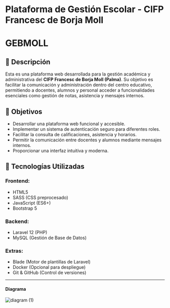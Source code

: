 # Plataforma de Gestión Escolar - CIFP Francesc de Borja Moll
# GEBMOLL
## 📌 Descripción
Esta es una plataforma web desarrollada para la gestión académica y administrativa del **CIFP Francesc de Borja Moll (Palma)**. Su objetivo es facilitar la comunicación y administración dentro del centro educativo, permitiendo a docentes, alumnos y personal acceder a funcionalidades esenciales como gestión de notas, asistencia y mensajes internos.
## 🎯 Objetivos
- Desarrollar una plataforma web funcional y accesible.
- Implementar un sistema de autenticación seguro para diferentes roles.
- Facilitar la consulta de calificaciones, asistencia y horarios.
- Permitir la comunicación entre docentes y alumnos mediante mensajes internos.
- Proporcionar una interfaz intuitiva y moderna.
## 🚀 Tecnologías Utilizadas
### **Frontend:**
- HTML5
- SASS (CSS preprocesado)
- JavaScript (ES6+)
- Bootstrap 5

### **Backend:**
- Laravel 12 (PHP)
- MySQL (Gestión de Base de Datos)

### **Extras:**
- Blade (Motor de plantillas de Laravel)
- Docker (Opcional para despliegue)
- Git & GitHub (Control de versiones)

---
#### Diagrama
![diagram (1)](https://github.com/user-attachments/assets/41aee671-e987-443f-8f32-b53894897469)

